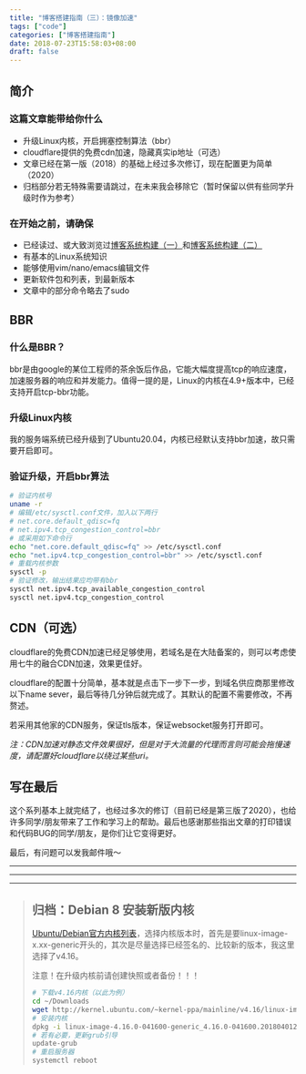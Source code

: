 ```yaml
---
title: "博客搭建指南（三）：镜像加速"
tags: ["code"]
categories: ["博客搭建指南"]
date: 2018-07-23T15:58:03+08:00
draft: false
---
```


## 简介

### 这篇文章能带给你什么

* 升级Linux内核，开启拥塞控制算法（bbr）
* cloudflare提供的免费cdn加速，隐藏真实ip地址（可选）
* 文章已经在第一版（2018）的基础上经过多次修订，现在配置更为简单（2020）
* 归档部分若无特殊需要请跳过，在未来我会移除它（暂时保留以供有些同学升级时作为参考）

### 在开始之前，请确保

* 已经读过、或大致浏览过[博客系统构建（一）](/post/ladder/build-blog/)和[博客系统构建（二）](/post/ladder/v2ray-agent/)
* 有基本的Linux系统知识
* 能够使用vim/nano/emacs编辑文件
* 更新软件包和列表，到最新版本
* 文章中的部分命令略去了sudo

## BBR

### 什么是BBR？

bbr是由google的某位工程师的茶余饭后作品，它能大幅度提高tcp的响应速度，加速服务器的响应和并发能力。值得一提的是，Linux的内核在4.9+版本中，已经支持开启tcp-bbr功能。

### 升级Linux内核

我的服务端系统已经升级到了Ubuntu20.04，内核已经默认支持bbr加速，故只需要开启即可。

### 验证升级，开启bbr算法

``` bash
# 验证内核号
uname -r
# 编辑/etc/sysctl.conf文件，加入以下两行
# net.core.default_qdisc=fq
# net.ipv4.tcp_congestion_control=bbr
# 或采用如下命令行
echo "net.core.default_qdisc=fq" >> /etc/sysctl.conf
echo "net.ipv4.tcp_congestion_control=bbr" >> /etc/sysctl.conf
# 重载内核参数
sysctl -p
# 验证修改，输出结果应均带有bbr
sysctl net.ipv4.tcp_available_congestion_control
sysctl net.ipv4.tcp_congestion_control
```

## CDN（可选）

cloudflare的免费CDN加速已经足够使用，若域名是在大陆备案的，则可以考虑使用七牛的融合CDN加速，效果更佳好。

cloudflare的配置十分简单，基本就是点击下一步下一步，到域名供应商那里修改以下name sever，最后等待几分钟后就完成了。其默认的配置不需要修改，不再赘述。

若采用其他家的CDN服务，保证tls版本，保证websocket服务打开即可。

*注：CDN加速对静态文件效果很好，但是对于大流量的代理而言则可能会拖慢速度，请配置好cloudflare以绕过某些uri。*

## 写在最后

这个系列基本上就完结了，也经过多次的修订（目前已经是第三版了2020），也给许多同学/朋友带来了工作和学习上的帮助。最后也感谢那些指出文章的打印错误和代码BUG的同学/朋友，是你们让它变得更好。

最后，有问题可以发我邮件哦～

---
---
---

> ## 归档：Debian 8 安装新版内核
> 
> [Ubuntu/Debian官方内核列表](http://kernel.ubuntu.com/~kernel-ppa/mainline/)，选择内核版本时，首先是要linux-image-x.xx-generic开头的，其次是尽量选择已经签名的、比较新的版本，我这里选择了v4.16。
> 
> 注意！在升级内核前请创建快照或者备份！！！
> 
> ``` bash
> # 下载v4.16内核（以此为例）
> cd ~/Downloads
> wget http://kernel.ubuntu.com/~kernel-ppa/mainline/v4.16/linux-image-4.16.0-041600-generic_4.16.0-041600.201804012230_amd64.deb
> # 安装内核
> dpkg -i linux-image-4.16.0-041600-generic_4.16.0-041600.201804012230_amd64.deb
> # 若有必要，更新grub引导
> update-grub
> # 重启服务器
> systemctl reboot
> ```

